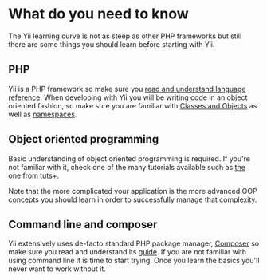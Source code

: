 # What do you need to know

The Yii learning curve is not as steep as other PHP frameworks but still there are some things you should learn before starting with Yii.

## PHP

Yii is a PHP framework so make sure you [read and understand language reference](https://secure.php.net/manual/en/langref.php).
When developing with Yii you will be writing code in an object oriented fashion, so make sure you are familiar with
[Classes and Objects](https://secure.php.net/manual/en/language.oop5.basic.php) as well as
[namespaces](https://secure.php.net/manual/en/language.namespaces.php).

## Object oriented programming

Basic understanding of object oriented programming is required. If you're not familiar with it, check one of the many
tutorials available such as [the one from tuts+](https://code.tutsplus.com/tutorials/object-oriented-php-for-beginners--net-12762).

Note that the more complicated your application is the more advanced OOP concepts you should learn in order to successfully
manage that complexity.

## Command line and composer

Yii extensively uses de-facto standard PHP package manager, [Composer](https://getcomposer.org/) so make sure you read
and understand its [guide](https://getcomposer.org/doc/01-basic-usage.md). If you are not familiar with using command
line it is time to start trying. Once you learn the basics you'll never want to work without it.

